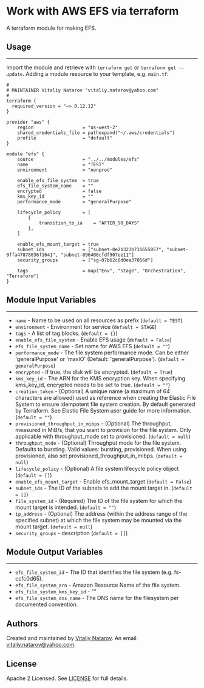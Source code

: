 # Work with AWS EFS via terraform

A terraform module for making EFS.


## Usage
----------------------
Import the module and retrieve with ```terraform get``` or ```terraform get --update```. Adding a module resource to your template, e.g. `main.tf`:

```
#
# MAINTAINER Vitaliy Natarov "vitaliy.natarov@yahoo.com"
#
terraform {
  required_version = "~> 0.12.12"
}

provider "aws" {
    region                  = "us-west-2"
    shared_credentials_file = pathexpand("~/.aws/credentials")
    profile                 = "default"
}

module "efs" {
    source                  = "../../modules/efs"
    name                    = "TEST"
    environment             = "nonprod"

    enable_efs_file_system  = true
    efs_file_system_name    = ""
    encrypted               = false
    kms_key_id              = ""
    performance_mode        = "generalPurpose"

    lifecycle_policy        = [
        {
            transition_to_ia    = "AFTER_90_DAYS"
        },
    ]

    enable_efs_mount_target = true
    subnet_ids              = ["subnet-0e2b323b731655057", "subnet-0ffa47878036f1641", "subnet-096406cfdf907ee11"]
    security_groups         = ["sg-07b62c0d0ea37056d"]

    tags                    = map("Env", "stage", "Orchestration", "Terraform")
}
```

## Module Input Variables
----------------------
- `name` - Name to be used on all resources as prefix (`default = TEST`)
- `environment` - Environment for service (`default = STAGE`)
- `tags` - A list of tag blocks. (`default = {}`)
- `enable_efs_file_system` - Enable EFS usage (`default = False`)
- `efs_file_system_name` - Set name for AWS EFS (`default = ""`)
- `performance_mode` - The file system performance mode. Can be either 'generalPurpose' or 'maxIO' (Default: 'generalPurpose'). (`default = generalPurpose`)
- `encrypted` - If true, the disk will be encrypted. (`default = True`)
- `kms_key_id` - The ARN for the KMS encryption key. When specifying kms_key_id, encrypted needs to be set to true. (`default = ""`)
- `creation_token` - (Optional) A unique name (a maximum of 64 characters are allowed) used as reference when creating the Elastic File System to ensure idempotent file system creation. By default generated by Terraform. See Elastic File System user guide for more information. (`default = ""`)
- `provisioned_throughput_in_mibps` - (Optional) The throughput, measured in MiB/s, that you want to provision for the file system. Only applicable with throughput_mode set to provisioned. (`default = null`)
- `throughput_mode` - (Optional) Throughput mode for the file system. Defaults to bursting. Valid values: bursting, provisioned. When using provisioned, also set provisioned_throughput_in_mibps. (`default = null`)
- `lifecycle_policy` - (Optional) A file system lifecycle policy object (`default = []`)
- `enable_efs_mount_target` - Enable efs_mount_target (`default = False`)
- `subnet_ids` - The ID of the subnets to add the mount target in. (`default = []`)
- `file_system_id` - (Required) The ID of the file system for which the mount target is intended. (`default = ""`)
- `ip_address` - (Optional) The address (within the address range of the specified subnet) at which the file system may be mounted via the mount target. (`default = null`)
- `security_groups` - description (`default = []`)

## Module Output Variables
----------------------
- `efs_file_system_id` - The ID that identifies the file system (e.g. fs-ccfc0d65).
- `efs_file_system_arn` - Amazon Resource Name of the file system.
- `efs_file_system_kms_key_id` - ""
- `efs_file_system_dns_name` - The DNS name for the filesystem per documented convention.


## Authors

Created and maintained by [Vitaliy Natarov](https://github.com/SebastianUA). An email: [vitaliy.natarov@yahoo.com](vitaliy.natarov@yahoo.com).

## License

Apache 2 Licensed. See [LICENSE](https://github.com/SebastianUA/terraform/blob/master/LICENSE) for full details.
